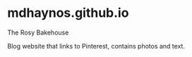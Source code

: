 # mdhaynos.github.io
The Rosy Bakehouse

Blog website that links to Pinterest, contains photos and text.
